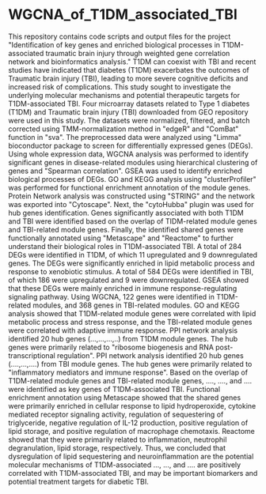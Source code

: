 # WGCNA_of_T1DM_associated_TBI
This repository contains code scripts and output files for the project "Identification of key genes and enriched biological processes in T1DM-associated traumatic brain injury through weighted gene correlation network and bioinformatics analysis."
T1DM can coexist with TBI and recent studies have indicated that diabetes (T1DM) exacerbates the outcomes of Traumatic brain injury (TBI), leading to more severe cognitive deficits and increased risk of complications. This study sought to investigate the underlying molecular mechanisms and potential therapeutic targets for T1DM-associated TBI.
Four microarray datasets related to Type 1 diabetes (T1DM) and Traumatic brain injury (TBI) downloaded from GEO repository were used in this study. The datasets were normalized, filtered, and batch corrected using TMM-normalization method in "edgeR" and "ComBat" function in "sva". The preprocessed data were analyzed using "Limma" bioconductor package to screen for differentially expressed genes (DEGs). Using whole expression data, WGCNA analysis was performed to identify significant genes in disease-related modules using hierarchical clustering of genes and "Spearman correlation". GSEA was used to identify enriched biological processes of DEGs. GO and KEGG analysis using "clusterProfiler" was performed for functional enrichment annotation of the module genes. Protein Network analysis was constructed using "STRING" and the network was exported into "Cytoscape". Next, the "cytoHubba" plugin was used for hub genes identification. Genes significantly associated with both T1DM and TBI were identified based on the overlap of TIDM-related module genes and TBI-related module genes. Finally, the identified shared genes were functionally annotated using "Metascape" and "Reactome" to further understand their biological roles in T1DM-associated TBI.
A total of 284 DEGs were identified in T1DM, of which 11 upregulated and 9 downregulated genes. The DEGs were significantly enriched in lipid metabolic process and response to xenobiotic stimulus. A total of 584 DEGs were identified in TBI, of which 186 were upregulated and 9 were downregulated. GSEA showed that these DEGs were mainly enriched in immune response-regulating signaling pathway. Using WGCNA, 122 genes were identified in T1DM-related modules, and 368 genes in TBI-related modules. GO and KEGG analysis showed that T1DM-related module genes were correlated with lipid metabolic process and stress response, and the TBI-related module genes were correlated with adaptive immune response. PPI network analysis identified 20 hub genes (...,...,...,..) from T1DM module genes. The hub genes were primarily related to "ribosome biogenesis and RNA post-transcriptional regulation". PPI network analysis identified 20 hub genes (....,...,....) from TBI module genes. The hub genes were primarily related to "inflammatory mediators and immune response". Based on the overlap of T1DM-related module genes and TBI-related module genes, ...., ...., and .... were identified as key genes of T1DM-associated TBI. Functional enrichment annotation using Metascape showed that the shared genes were primarily enriched in cellular response to lipid hydroperoxide, cytokine mediated receptor signaling activity, regulation of sequestering of triglyceride, negative regulation of IL-12 production, positive regulation of lipid storage, and positive regulation of macrophage chemotaxis. Reactome showed that they were primarily related to inflammation, neutrophil degranulation, lipid storage, respectively. Thus, we concluded that dysregulation of lipid sequestering and neuroinflammation are the potential molecular mechanisms of T1DM-associated ..., ..., and .... are positively correlated with T1DM-associated TBI, and may be important biomarkers and potential treatment targets for diabetic TBI.
